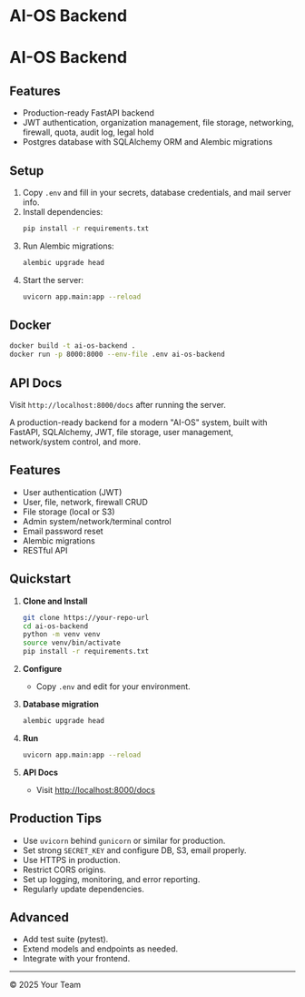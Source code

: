 # AI-OS Backend
# AI-OS Backend

## Features
- Production-ready FastAPI backend
- JWT authentication, organization management, file storage, networking, firewall, quota, audit log, legal hold
- Postgres database with SQLAlchemy ORM and Alembic migrations

## Setup

1. Copy `.env` and fill in your secrets, database credentials, and mail server info.
2. Install dependencies:
    ```bash
    pip install -r requirements.txt
    ```
3. Run Alembic migrations:
    ```bash
    alembic upgrade head
    ```
4. Start the server:
    ```bash
    uvicorn app.main:app --reload
    ```

## Docker

```bash
docker build -t ai-os-backend .
docker run -p 8000:8000 --env-file .env ai-os-backend
```

## API Docs

Visit `http://localhost:8000/docs` after running the server.

A production-ready backend for a modern "AI-OS" system, built with FastAPI, SQLAlchemy, JWT, file storage, user management, network/system control, and more.

## Features

- User authentication (JWT)
- User, file, network, firewall CRUD
- File storage (local or S3)
- Admin system/network/terminal control
- Email password reset
- Alembic migrations
- RESTful API

## Quickstart

1. **Clone and Install**

   ```bash
   git clone https://your-repo-url
   cd ai-os-backend
   python -m venv venv
   source venv/bin/activate
   pip install -r requirements.txt
   ```

2. **Configure**

   - Copy `.env` and edit for your environment.

3. **Database migration**

   ```bash
   alembic upgrade head
   ```

4. **Run**

   ```bash
   uvicorn app.main:app --reload
   ```

5. **API Docs**

   - Visit [http://localhost:8000/docs](http://localhost:8000/docs)

## Production Tips

- Use `uvicorn` behind `gunicorn` or similar for production.
- Set strong `SECRET_KEY` and configure DB, S3, email properly.
- Use HTTPS in production.
- Restrict CORS origins.
- Set up logging, monitoring, and error reporting.
- Regularly update dependencies.

## Advanced

- Add test suite (pytest).
- Extend models and endpoints as needed.
- Integrate with your frontend.

---

© 2025 Your Team
